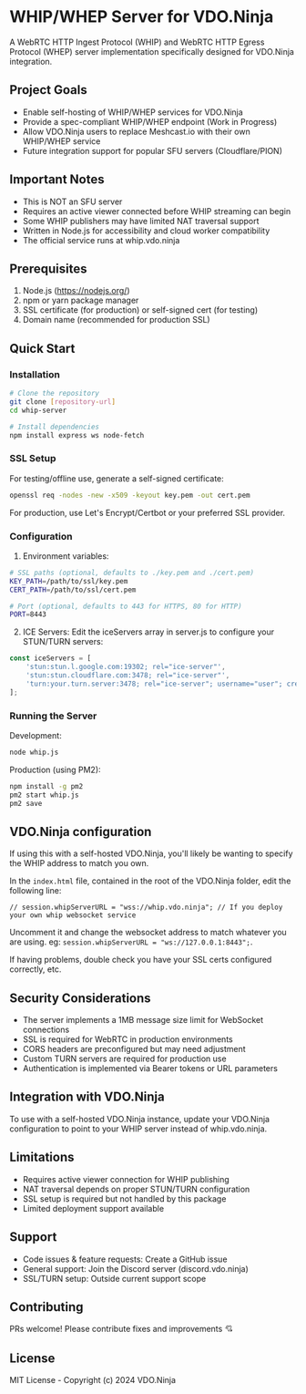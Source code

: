 # WHIP/WHEP Server for VDO.Ninja
A WebRTC HTTP Ingest Protocol (WHIP) and WebRTC HTTP Egress Protocol (WHEP) server implementation specifically designed for VDO.Ninja integration.

## Project Goals
- Enable self-hosting of WHIP/WHEP services for VDO.Ninja
- Provide a spec-compliant WHIP/WHEP endpoint (Work in Progress)
- Allow VDO.Ninja users to replace Meshcast.io with their own WHIP/WHEP service
- Future integration support for popular SFU servers (Cloudflare/PION)

## Important Notes
- This is NOT an SFU server
- Requires an active viewer connected before WHIP streaming can begin
- Some WHIP publishers may have limited NAT traversal support
- Written in Node.js for accessibility and cloud worker compatibility
- The official service runs at whip.vdo.ninja

## Prerequisites
1. Node.js (https://nodejs.org/)
2. npm or yarn package manager
3. SSL certificate (for production) or self-signed cert (for testing)
4. Domain name (recommended for production SSL)

## Quick Start

### Installation
```bash
# Clone the repository
git clone [repository-url]
cd whip-server

# Install dependencies
npm install express ws node-fetch
```

### SSL Setup
For testing/offline use, generate a self-signed certificate:
```bash
openssl req -nodes -new -x509 -keyout key.pem -out cert.pem
```

For production, use Let's Encrypt/Certbot or your preferred SSL provider.

### Configuration
1. Environment variables:
```bash
# SSL paths (optional, defaults to ./key.pem and ./cert.pem)
KEY_PATH=/path/to/ssl/key.pem
CERT_PATH=/path/to/ssl/cert.pem

# Port (optional, defaults to 443 for HTTPS, 80 for HTTP)
PORT=8443
```

2. ICE Servers:
Edit the iceServers array in server.js to configure your STUN/TURN servers:
```javascript
const iceServers = [
    'stun:stun.l.google.com:19302; rel="ice-server"',
    'stun:stun.cloudflare.com:3478; rel="ice-server"',
    'turn:your.turn.server:3478; rel="ice-server"; username="user"; credential="pass"'
];
```

### Running the Server
Development:
```bash
node whip.js
```

Production (using PM2):
```bash
npm install -g pm2
pm2 start whip.js
pm2 save
```

## VDO.Ninja configuration

If using this with a self-hosted VDO.Ninja, you'll likely be wanting to specify the WHIP address to match you own.

In the `index.html` file, contained in the root of the VDO.Ninja folder, edit the following line:
```
// session.whipServerURL = "wss://whip.vdo.ninja"; // If you deploy your own whip websocket service
```
Uncomment it and change the websocket address to match whatever you are using. eg: `session.whipServerURL = "ws://127.0.0.1:8443";`.

If having problems, double check you have your SSL certs configured correctly, etc.

## Security Considerations
- The server implements a 1MB message size limit for WebSocket connections
- SSL is required for WebRTC in production environments
- CORS headers are preconfigured but may need adjustment
- Custom TURN servers are required for production use
- Authentication is implemented via Bearer tokens or URL parameters

## Integration with VDO.Ninja
To use with a self-hosted VDO.Ninja instance, update your VDO.Ninja configuration to point to your WHIP server instead of whip.vdo.ninja.

## Limitations
- Requires active viewer connection for WHIP publishing
- NAT traversal depends on proper STUN/TURN configuration
- SSL setup is required but not handled by this package
- Limited deployment support available

## Support
- Code issues & feature requests: Create a GitHub issue
- General support: Join the Discord server (discord.vdo.ninja)
- SSL/TURN setup: Outside current support scope

## Contributing
PRs welcome! Please contribute fixes and improvements 💘

## License
MIT License - Copyright (c) 2024 VDO.Ninja
